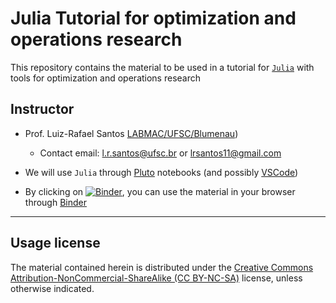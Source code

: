 # Julia Tutorial for optimization and operations research

This repository contains the material to be used in a tutorial for [`Julia`](https://www.julialang.org) with tools for optimization and operations research 

## Instructor
- Prof. Luiz-Rafael Santos [LABMAC/UFSC/Blumenau](http://labmac.mat.blumenau.ufsc.br))
    * Contact email: [l.r.santos@ufsc.br](mailto:l.r.santos@ufsc.br) or [lrsantos11@gmail.com](mailto:lrsantos11@ufsc.br)

- We will use `Julia` through [Pluto](https://pluto.jl) notebooks (and possibly [VSCode](https://www.julia-vscode.org/))
   

- By clicking on [![Binder](https://mybinder.org/badge_logo.svg)](https://mybinder.org/v2/gh/lrsantos11/Tutorial-Julia-Opt/main), you can use the material in your browser through [Binder](https://mybinder.org)

--- 
## Usage license

The material contained herein is distributed under the [Creative Commons Attribution-NonCommercial-ShareAlike (CC BY-NC-SA)](https://creativecommons.org/licenses/by-nc-sa/4.0) license, unless otherwise indicated.
